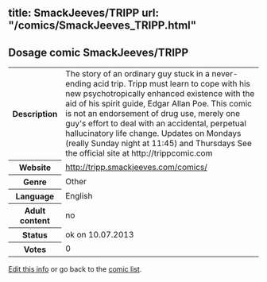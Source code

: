 title: SmackJeeves/TRIPP
url: "/comics/SmackJeeves_TRIPP.html"
---
Dosage comic SmackJeeves/TRIPP
-----------------------------------------

<p id="msg"></p>
<script type="text/javascript">
if (window.location.search === '?edit_info_mail=sent_ok') {
  var elem = document.getElementById("msg");
  elem.innerHTML = 'Edited information sucessfully sent for review, which is usually done daily. Thanks!';
  elem.className = 'ok';
}
</script>
<table class="comicinfo">
<tr>
<th>Description</th><td>The story of an ordinary guy stuck in a never-ending acid trip. Tripp must learn to cope with his new psychotropically enhanced existence with the aid of his spirit guide, Edgar Allan Poe. This comic is not an endorsement of drug use, merely one guy's effort to deal with an accidental, perpetual hallucinatory life change. Updates on Mondays (really Sunday night at 11:45) and Thursdays See the official site at http://trippcomic.com</td>
</tr>
<tr>
<th>Website</th><td><a href="http://tripp.smackjeeves.com/comics/">http://tripp.smackjeeves.com/comics/</a></td>
</tr>
<tr>
<th>Genre</th><td>Other</td>
</tr>
<tr>
<th>Language</th><td>English</td>
</tr>
<tr>
<th>Adult content</th><td>no</td>
</tr>
<tr>
<th>Status</th><td>ok on 10.07.2013</td>
</tr>
<tr>
<th>Votes</th><td>0</td>
</tr>
</table>

[Edit this info](SmackJeeves_TRIPP_edit.html) or go back to the [comic list](../comic-index.html).
